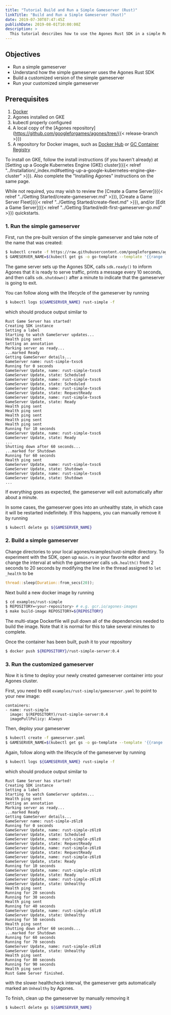 ```yaml
---
title: "Tutorial Build and Run a Simple Gameserver (Rust)"
linkTitle: "Build and Run a Simple Gameserver (Rust)"
date: 2019-07-30T07:47:45Z
publishDate: 2019-08-01T10:00:00Z
description: >
  This tutorial describes how to use the Agones Rust SDK in a simple Rust gameserver.
---
```


## Objectives
- Run a simple gameserver
- Understand how the simple gameserver uses the Agones Rust SDK
- Build a customized version of the simple gameserver
- Run your customized simple gameserver

## Prerequisites
1. [Docker](https://www.docker.com/get-started/)
2. Agones installed on GKE
3. kubectl properly configured
4. A local copy of the [Agones repository](https://github.com/googleforgames/agones/tree/{{< release-branch >}})
5. A repository for Docker images, such as [Docker Hub](https://hub.docker.com/) or [GC Container Registry](https://cloud.google.com/container-registry/)

To install on GKE, follow the install instructions (if you haven't already) at
[Setting up a Google Kubernetes Engine (GKE) cluster]({{< relref "../Installation/_index.md#setting-up-a-google-kubernetes-engine-gke-cluster" >}}).
Also complete the "Installing Agones" instructions on the same page.

While not required, you may wish to review the [Create a Game Server]({{< relref "../Getting Started/create-gameserver.md" >}}),
[Create a Game Server Fleet]({{< relref "../Getting Started/create-fleet.md" >}}), and/or [Edit a Game Server]({{< relref "../Getting Started/edit-first-gameserver-go.md" >}}) quickstarts.

### 1. Run the simple gameserver

First, run the pre-built version of the simple gameserver and take note of the name that was created:

```bash
$ kubectl create -f https://raw.githubusercontent.com/googleforgames/agones/{{< release-branch >}}/examples/rust-simple/gameserver.yaml
$ GAMESERVER_NAME=$(kubectl get gs -o go-template --template '{{range .items}}{{.metadata.name}}{{"\n"}}{{end}}')
```

The game server sets up the Agones SDK, calls `sdk.ready()` to inform Agones that it is ready to serve traffic,
prints a message every 10 seconds, and then calls `sdk.shutdown()` after a minute to indicate that the gameserver
is going to exit.

You can follow along with the lifecycle of the gameserver by running

```bash
$ kubectl logs ${GAMESERVER_NAME} rust-simple -f
```

which should produce output similar to
```
Rust Game Server has started!
Creating SDK instance
Setting a label
Starting to watch GameServer updates...
Health ping sent
Setting an annotation
Marking server as ready...
...marked Ready
Getting GameServer details...
GameServer name: rust-simple-txsc6
Running for 0 seconds
GameServer Update, name: rust-simple-txsc6
GameServer Update, state: Scheduled
GameServer Update, name: rust-simple-txsc6
GameServer Update, state: Scheduled
GameServer Update, name: rust-simple-txsc6
GameServer Update, state: RequestReady
GameServer Update, name: rust-simple-txsc6
GameServer Update, state: Ready
Health ping sent
Health ping sent
Health ping sent
Health ping sent
Health ping sent
Running for 10 seconds
GameServer Update, name: rust-simple-txsc6
GameServer Update, state: Ready
...
Shutting down after 60 seconds...
...marked for Shutdown
Running for 60 seconds
Health ping sent
GameServer Update, name: rust-simple-txsc6
GameServer Update, state: Shutdown
GameServer Update, name: rust-simple-txsc6
GameServer Update, state: Shutdown
...
```

If everything goes as expected, the gameserver will exit automatically after about a minute. 

In some cases, the gameserver goes into an unhealthy state, in which case it will be restarted indefinitely. 
If this happens, you can manually remove it by running
```bash
$ kubectl delete gs ${GAMESERVER_NAME}
```

### 2. Build a simple gameserver

Change directories to your local agones/examples/rust-simple directory. To experiment with the SDK, open up `main.rs`
in your favorite editor and change the interval at which the gameserver calls `sdk.health()` from 2 seconds to 20
seconds by modifying the line in the thread assigned to `let _health` to be

```rust
thread::sleep(Duration::from_secs(20));
```

Next build a new docker image by running
```bash
$ cd examples/rust-simple
$ REPOSITORY=<your-repository> # e.g. gcr.io/agones-images
$ make build-image REPOSITORY=${REPOSITORY}
```

The multi-stage Dockerfile will pull down all of the dependencies needed to build the image. Note that it is normal
for this to take several minutes to complete.

Once the container has been built, push it to your repository
```bash
$ docker push ${REPOSITORY}/rust-simple-server:0.4
```

### 3. Run the customized gameserver

Now it is time to deploy your newly created gameserver container into your Agones cluster. 

First, you need to edit `examples/rust-simple/gameserver.yaml` to point to your new image:

```
containers:
- name: rust-simple
  image: $(REPOSITORY)/rust-simple-server:0.4
  imagePullPolicy: Always
```

Then, deploy your gameserver

```bash
$ kubectl create -f gameserver.yaml
$ GAMESERVER_NAME=$(kubectl get gs -o go-template --template '{{range .items}}{{.metadata.name}}{{"\n"}}{{end}}')
```

Again, follow along with the lifecycle of the gameserver by running

```bash
$ kubectl logs ${GAMESERVER_NAME} rust-simple -f
```

which should produce output similar to

```
Rust Game Server has started!
Creating SDK instance
Setting a label
Starting to watch GameServer updates...
Health ping sent
Setting an annotation
Marking server as ready...
...marked Ready
Getting GameServer details...
GameServer name: rust-simple-z6lz8
Running for 0 seconds
GameServer Update, name: rust-simple-z6lz8
GameServer Update, state: Scheduled
GameServer Update, name: rust-simple-z6lz8
GameServer Update, state: RequestReady
GameServer Update, name: rust-simple-z6lz8
GameServer Update, state: RequestReady
GameServer Update, name: rust-simple-z6lz8
GameServer Update, state: Ready
Running for 10 seconds
GameServer Update, name: rust-simple-z6lz8
GameServer Update, state: Ready
GameServer Update, name: rust-simple-z6lz8
GameServer Update, state: Unhealthy
Health ping sent
Running for 20 seconds
Running for 30 seconds
Health ping sent
Running for 40 seconds
GameServer Update, name: rust-simple-z6lz8
GameServer Update, state: Unhealthy
Running for 50 seconds
Health ping sent
Shutting down after 60 seconds...
...marked for Shutdown
Running for 60 seconds
Running for 70 seconds
GameServer Update, name: rust-simple-z6lz8
GameServer Update, state: Unhealthy
Health ping sent
Running for 80 seconds
Running for 90 seconds
Health ping sent
Rust Game Server finished.
```

with the slower healthcheck interval, the gameserver gets automatically marked an `Unhealthy` by Agones. 

To finish, clean up the gameserver by manually removing it
```bash
$ kubectl delete gs ${GAMESERVER_NAME}
```
